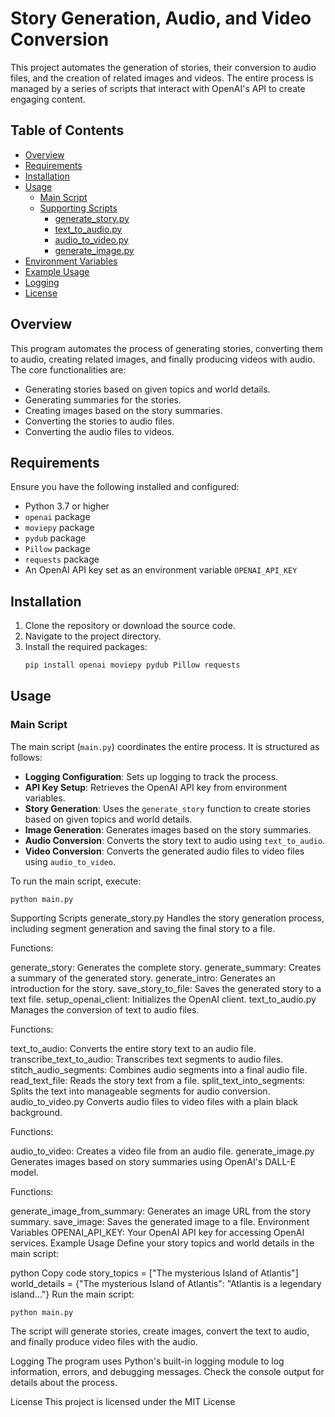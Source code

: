 # Story Generation, Audio, and Video Conversion

This project automates the generation of stories, their conversion to audio files, and the creation of related images and videos. The entire process is managed by a series of scripts that interact with OpenAI's API to create engaging content.

## Table of Contents
- [Overview](#overview)
- [Requirements](#requirements)
- [Installation](#installation)
- [Usage](#usage)
  - [Main Script](#main-script)
  - [Supporting Scripts](#supporting-scripts)
    - [generate_story.py](#generate_storypy)
    - [text_to_audio.py](#text_to_audiopy)
    - [audio_to_video.py](#audio_to_videopy)
    - [generate_image.py](#generate_imagepy)
- [Environment Variables](#environment-variables)
- [Example Usage](#example-usage)
- [Logging](#logging)
- [License](#license)

## Overview

This program automates the process of generating stories, converting them to audio, creating related images, and finally producing videos with audio. The core functionalities are:
- Generating stories based on given topics and world details.
- Generating summaries for the stories.
- Creating images based on the story summaries.
- Converting the stories to audio files.
- Converting the audio files to videos.

## Requirements

Ensure you have the following installed and configured:
- Python 3.7 or higher
- `openai` package
- `moviepy` package
- `pydub` package
- `Pillow` package
- `requests` package
- An OpenAI API key set as an environment variable `OPENAI_API_KEY`

## Installation

1. Clone the repository or download the source code.
2. Navigate to the project directory.
3. Install the required packages:
    ```bash
    pip install openai moviepy pydub Pillow requests
    ```

## Usage

### Main Script

The main script (`main.py`) coordinates the entire process. It is structured as follows:
- **Logging Configuration**: Sets up logging to track the process.
- **API Key Setup**: Retrieves the OpenAI API key from environment variables.
- **Story Generation**: Uses the `generate_story` function to create stories based on given topics and world details.
- **Image Generation**: Generates images based on the story summaries.
- **Audio Conversion**: Converts the story text to audio using `text_to_audio`.
- **Video Conversion**: Converts the generated audio files to video files using `audio_to_video`.

To run the main script, execute:
```
python main.py
```

Supporting Scripts
generate_story.py
Handles the story generation process, including segment generation and saving the final story to a file.

Functions:

generate_story: Generates the complete story.
generate_summary: Creates a summary of the generated story.
generate_intro: Generates an introduction for the story.
save_story_to_file: Saves the generated story to a text file.
setup_openai_client: Initializes the OpenAI client.
text_to_audio.py
Manages the conversion of text to audio files.

Functions:

text_to_audio: Converts the entire story text to an audio file.
transcribe_text_to_audio: Transcribes text segments to audio files.
stitch_audio_segments: Combines audio segments into a final audio file.
read_text_file: Reads the story text from a file.
split_text_into_segments: Splits the text into manageable segments for audio conversion.
audio_to_video.py
Converts audio files to video files with a plain black background.

Functions:

audio_to_video: Creates a video file from an audio file.
generate_image.py
Generates images based on story summaries using OpenAI's DALL-E model.

Functions:

generate_image_from_summary: Generates an image URL from the story summary.
save_image: Saves the generated image to a file.
Environment Variables
OPENAI_API_KEY: Your OpenAI API key for accessing OpenAI services.
Example Usage
Define your story topics and world details in the main script:

python
Copy code
story_topics = ["The mysterious Island of Atlantis"]
world_details = {"The mysterious Island of Atlantis": "Atlantis is a legendary island..."}
Run the main script:
```
python main.py
```
The script will generate stories, create images, convert the text to audio, and finally produce video files with the audio.

Logging
The program uses Python's built-in logging module to log information, errors, and debugging messages. Check the console output for details about the process.

License
This project is licensed under the MIT License
